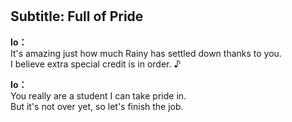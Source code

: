 # 

  
## Subtitle: Full of Pride
  
**Io：**  
It's amazing just how much Rainy has settled down thanks to you.  
I believe extra special credit is in order. ♪  
  
**Io：**  
You really are a student I can take pride in.  
But it's not over yet, so let's finish the job.  
